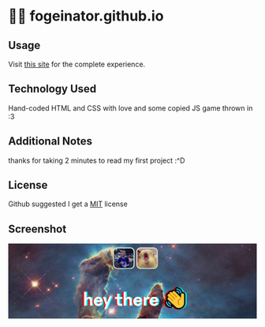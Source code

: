 # 🐥💫 fogeinator.github.io

## Usage
Visit [this site](https://fogeinator.github.io) for the complete experience.

## Technology Used
Hand-coded HTML and CSS with love and some copied JS game thrown in :3

## Additional Notes
thanks for taking 2 minutes to read my  first project :^D

## License
Github suggested I get a [MIT](https://choosealicense.com/licenses/mit/) license

## Screenshot
![](assets/screenshot.png)
